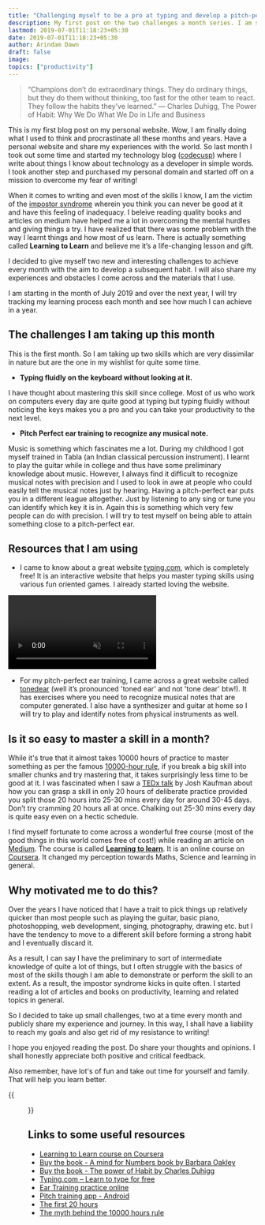 ```yaml
---
title: "Challenging myself to be a pro at typing and develop a pitch-perfect ear"
description: My first post on the two challenges a month series. I am starting with becoming fluid at typing and having a pitch perfect ear challenge. 
lastmod: 2019-07-01T11:18:23+05:30
date: 2019-07-01T11:18:23+05:30
author: Arindam Dawn
draft: false
image:
topics: ["productivity"]
---
```


> “Champions don’t do extraordinary things. They do ordinary things, but they do them without thinking, too fast for the other team to react. They follow the habits they’ve learned.” 
― Charles Duhigg, The Power of Habit: Why We Do What We Do in Life and Business

This is my first blog post on my personal website. Wow, I am finally doing what I used to think and procrastinate all these months and years. Have a personal website and share my experiences with the world. So last month I took out some time and started my technology blog ([codecusp](https://www.codecusp.com)) where I write about things I know about technology as a developer in simple words. I took another step and purchased my personal domain and started off on a mission to overcome my fear of writing! 

When it comes to writing and even most of the skills I know, I am the victim of the [impostor syndrome](https://en.wikipedia.org/wiki/Impostor_syndrome) wherein you think you can never be good at it and have this feeling of inadequacy. I beleive reading quality books and articles on medium have helped me a lot in overcoming the mental hurdles and giving things a try. I have realized that there was some problem with the way I learnt things and how most of us learn. There is actually something called **Learning to Learn** and believe me it’s a life-changing lesson and gift.

I decided to give myself two new and interesting challenges to achieve every month with the aim to develop a subsequent habit. I will also share my experiences and obstacles I come across and the materials that I use.

I am starting in the month of July 2019 and over the next year, I will try tracking my learning process each month and see how much I can achieve in a year.

## The challenges I am taking up this month

This is the first month. So I am taking up two skills which are very dissimilar in nature but are the one in my wishlist for quite some time.

* **Typing fluidly on the keyboard without looking at it.**
   
I have thought about mastering this skill since college. Most of us who work on computers every day are quite good at typing but typing fluidly without noticing the keys makes you a pro and you can take your productivity to the next level.

* **Pitch Perfect ear training to recognize any musical note.**

Music is something which fascinates me a lot. During my childhood I got myself trained in Tabla (an Indian classical percussion instrument). I learnt to play the guitar while in college and thus have some preliminary knowledge about music. However, I always find it difficult to recognize musical notes with precision and I used to look in awe at people who could easily tell the musical notes just by hearing. Having a pitch-perfect ear puts you in a different league altogether. Just by listening to any sing or tune you can identify which key it is in. Again this is something which very few people can do with precision. I will try to test myself on being able to attain something close to a pitch-perfect ear.


## Resources that I am using

* I came to know about a great website [typing.com](https://typing.com), which is completely free! It is an interactive website that helps you master typing skills using various fun oriented games. I already started loving the website.

<video autoplay="" loop="" muted="" class="w-100">
	<source src="https://www.typing.com/dist/site_typing/images/benefits/gamified.mp4" poster="https://www.typing.com/dist/site_typing/images/benefits/curriculum.jpg" type="video/mp4">
</video>

* For my pitch-perfect ear training, I came across a great website called [tonedear](https://tonedear.com) (well it’s pronounced 'toned ear' and not 'tone dear' btw!). It has exercises where you need to recognize musical notes that are computer generated. I also have a synthesizer and guitar at home so I will try to play and identify notes from physical instruments as well.

## Is it so easy to master a skill in a month?

While it's true that it almost takes 10000 hours of practice to master something as per the famous [10000-hour rule](https://en.wikipedia.org/wiki/Outliers_(book)), if you break a big skill into smaller chunks and try mastering that, it takes surprisingly less time to be good at it. I was fascinated when I saw a [TEDx talk](https://www.youtube.com/watch?v=5MgBikgcWnY) by Josh Kaufman about how you can grasp a skill in only 20 hours of deliberate practice provided you split those 20 hours into 25-30 mins every day for around 30-45 days. Don’t try cramming 20 hours all at once. Chalking out 25-30 mins every day is quite easy even on a hectic schedule.

I find myself fortunate to come across a wonderful free course (most of the good things in this world comes free of cost!) while reading an article on [Medium](https://medium.com). The course is called [**Learning to learn**](https://www.coursera.org/learn/learning-how-to-learn/home/welcome). It is an online course on [Coursera](https://www.coursera.org). It changed my perception towards Maths, Science and learning in general. 

## Why motivated me to do this?

Over the years I have noticed that I have a trait to pick things up relatively quicker than most people such as playing the guitar, basic piano, photoshopping, web development, singing, photography, drawing etc. but I have the tendency to move to a different skill before forming a strong habit and I eventually discard it. 

As a result, I can say I have the preliminary to sort of intermediate knowledge of quite a lot of things, but I often struggle with the basics of most of the skills though I am able to demonstrate or perform the skill to an extent. As a result, the impostor syndrome kicks in quite often. I started reading a lot of articles and books on productivity, learning and related topics in general.

So I decided to take up small challenges, two at a time every month and publicly share my experience and journey. In this way, I shall have a liability to reach my goals and also get rid of my resistance to writing!  

I hope you enjoyed reading the post. Do share your thoughts and opinions. I shall honestly appreciate both positive and critical feedback. 

Also remember, have lot's of fun and take out time for yourself and family. That will help you learn better.

{{<figure src="https://media.giphy.com/media/nwyqBwP65XCAU/giphy-downsized.gif" caption="You can do anything" class="tc" alt="giphy image">}}


## Links to some useful resources

* [Learning to Learn course on Coursera](https://www.coursera.org/learn/learning-how-to-learn/home/welcome)
* [Buy the book - A mind for Numbers book by Barbara Oakley](https://amzn.to/2XhMUVu)
* [Buy the book - The power of Habit by Charles Duhigg](https://amzn.to/2J1qiQ2)
* [Typing.com – Learn to type for free](https://typing.com)
* [Ear Training practice online](https://tonedear.com)
* [Pitch training app - Android](https://play.google.com/store/apps/details?id=com.evilduck.musiciankit&hl=en_IN)
* [The first 20 hours](https://www.youtube.com/watch?v=5MgBikgcWnY)
* [The myth behind the 10000 hours rule](https://medium.com/accelerated-intelligence/forget-about-the-10-000-hour-rule-7b7a39343523)
